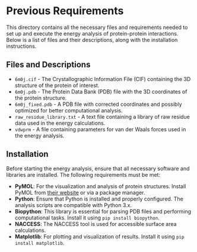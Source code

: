# Previous Requirements

This directory contains all the necessary files and requirements needed to set up and execute the energy analysis of protein-protein interactions. Below is a list of files and their descriptions, along with the installation instructions.

## Files and Descriptions

- `6m0j.cif` - The Crystallographic Information File (CIF) containing the 3D structure of the protein of interest.
- `6m0j.pdb` - The Protein Data Bank (PDB) file with the 3D coordinates of the protein structure.
- `6m0j_fixed.pdb` - A PDB file with corrected coordinates and possibly optimized for better computational analysis.
- `raw_residue_library.txt` - A text file containing a library of raw residue data used in the energy calculations.
- `vdwprm` - A file containing parameters for van der Waals forces used in the energy analysis.

## Installation

Before starting the energy analysis, ensure that all necessary software and libraries are installed. The following requirements must be met:

- **PyMOL**: For the visualization and analysis of protein structures. Install PyMOL from [their website](https://pymol.org) or via a package manager.
- **Python**: Ensure that Python is installed and properly configured. The analysis scripts are compatible with Python 3.x.
- **Biopython**: This library is essential for parsing PDB files and performing computational tasks. Install it using `pip install biopython`.
- **NACCESS**: The NACCESS tool is used for accessible surface area calculations.
- **Matplotlib**: For plotting and visualization of results. Install it using `pip install matplotlib`.
